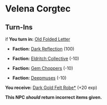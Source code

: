 # Velena Corgtec
## Turn-Ins



if **You turn in:** [Old Folded Letter](/item/18704)


* __Faction:__ [Dark Reflection](/faction/238) (100)



* __Faction:__ [Eldritch Collective](/faction/245) (-10)



* __Faction:__ [Gem Choppers](/faction/255) (-10)


* __Faction:__ [Deepmuses](/faction/240) (-10)



 **You receive:**  [Dark Gold Felt Robe*](/item/13524) (+20 exp)


**This NPC *should* return incorrect items given.**
